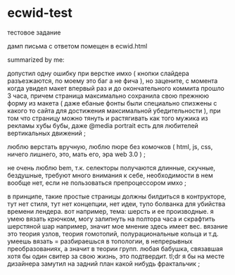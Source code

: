 # ecwid-test
тестовое задание

дамп письма с ответом помещен в ecwid.html



summarized by me:

  допустил одну ошибку при верстке имхо ( кнопки слайдера разъезжаются, по моему это баг а не фича ), но зацените, с момента когда увидел макет впервый раз и до окончательного коммита прошло 3 часа, причем страница максимально сохранила свою прежнюю форму из макета ( даже ебаные фонты были специально спизжены с какого то сайта для достижения максимальной убедительности ), при том что страницу можно тянуть и растягивать как того мужика из рекламы хубы бубы, даже @media portrait есть для любителей вертикальных движений ;
  
  люблю верстать вручную, люблю пюре без комочков ( html, js, css, ничего лишнего, это, мать его, эра web 3.0 ) ;
  
  не очень люблю bem, т.к. селекторы получаются длинные, скучные, бездушные, требуют много внимания к себе, необходимости в нем вообще нет, если не пользоваться препроцессором имхо ;
  
  в принципе, такие простые страницы должны билдиться в контрукторе, тут нет стиля, тут нет концепции, нет идеи, тупо болванка для убийства времени лендера. вот например, тема: шерсть и ее производные. я умею вязать крючком, могу залипнуть на полтора часа и скрафтить шерстяной шар например, значит мое мнение здесь имеет вес. вязание это теория узлов, теория гомотопий, полурациональные кольца и т.д. умеешь вязать = разбираешься в топологии, в непрерывных преобразованиях, а значит в теории групп. любая бабушка, связавшая хотя бы один свитер за свою жизнь, это подтвердит. tl;dr я бы на месте дизайнера замутил на задний план какой нибудь фрактальчик ;
